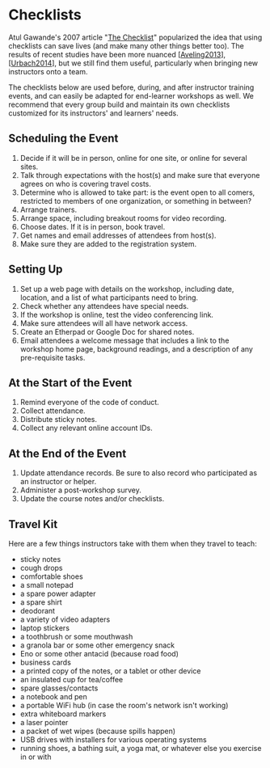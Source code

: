 # Checklists

Atul Gawande's 2007 article "[The Checklist][gawande-checklist]"
popularized the idea that using checklists can save lives (and make
many other things better too).  The results of recent studies have
been more nuanced [[Aveling2013](biblio.md#aveling-checklists)],
[[Urbach2014](biblio.md#urbach-checklists)], but we still find them
useful, particularly when bringing new instructors onto a team.

The checklists below are used before, during, and after instructor
training events, and can easily be adapted for end-learner workshops
as well.  We recommend that every group build and maintain its own
checklists customized for its instructors' and learners' needs.

## Scheduling the Event

1.  Decide if it will be in person, online for one site, or online for
    several sites.
1.  Talk through expectations with the host(s) and make sure that
    everyone agrees on who is covering travel costs.
1.  Determine who is allowed to take part: is the event open to all
    comers, restricted to members of one organization, or something in
    between?
1.  Arrange trainers.
1.  Arrange space, including breakout rooms for video recording.
1.  Choose dates.
    If it is in person, book travel.
1.  Get names and email addresses of attendees from host(s).
1.  Make sure they are added to the registration system.

## Setting Up

1.  Set up a web page with details on the workshop, including date,
    location, and a list of what participants need to bring.
1.  Check whether any attendees have special needs.
1.  If the workshop is online, test the video conferencing link.
1.  Make sure attendees will all have network access.
1.  Create an Etherpad or Google Doc for shared notes.
1.  Email attendees a welcome message that includes
    a link to the workshop home page,
    background readings,
    and a description of any pre-requisite tasks.

## At the Start of the Event

1.  Remind everyone of the code of conduct.
1.  Collect attendance.
1.  Distribute sticky notes.
1.  Collect any relevant online account IDs.

## At the End of the Event

1.  Update attendance records.  Be sure to also record who
    participated as an instructor or helper.
1.  Administer a post-workshop survey.
1.  Update the course notes and/or checklists.

## Travel Kit

Here are a few things instructors take with them when they travel to
teach:

*   sticky notes
*   cough drops
*   comfortable shoes
*   a small notepad
*   a spare power adapter
*   a spare shirt
*   deodorant
*   a variety of video adapters
*   laptop stickers
*   a toothbrush or some mouthwash
*   a granola bar or some other emergency snack
*   Eno or some other antacid (because road food)
*   business cards
*   a printed copy of the notes, or a tablet or other device
*   an insulated cup for tea/coffee
*   spare glasses/contacts
*   a notebook and pen
*   a portable WiFi hub
    (in case the room's network isn't working)
*   extra whiteboard markers
*   a laser pointer
*   a packet of wet wipes
    (because spills happen)
*   USB drives with installers for various operating systems
*   running shoes, a bathing suit, a yoga mat, or whatever else you exercise in or with

[gawande-checklist]: http://www.newyorker.com/magazine/2007/12/10/the-checklist
